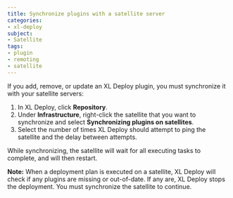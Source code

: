 ```yaml
---
title: Synchronize plugins with a satellite server
categories:
- xl-deploy
subject:
- Satellite
tags:
- plugin
- remoting
- satellite
---
```


If you add, remove, or update an XL Deploy plugin, you must synchronize it with your satellite servers:

1. In XL Deploy, click **Repository**.
1. Under **Infrastructure**, right-click the satellite that you want to synchronize and select **Synchronizing plugins on satellites**.
1. Select the number of times XL Deploy should attempt to ping the satellite and the delay between attempts.

While synchronizing, the satellite will wait for all executing tasks to complete, and will then restart.

**Note:** When a deployment plan is executed on a satellite, XL Deploy will check if any plugins are missing or out-of-date. If any are, XL Deploy stops the deployment. You must synchronize the satellite to continue.
